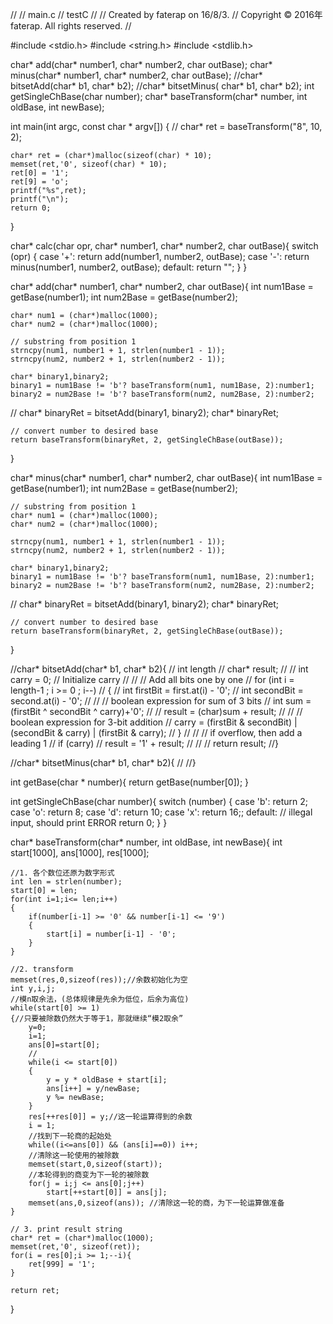 //
//  main.c
//  testC
//
//  Created by faterap on 16/8/3.
//  Copyright © 2016年 faterap. All rights reserved.
//

#include <stdio.h>
#include <string.h>
#include <stdlib.h>

char* add(char* number1, char* number2, char outBase);
char* minus(char* number1, char* number2, char outBase);
//char* bitsetAdd(char* b1, char* b2);
//char* bitsetMinus(    char* b1, char* b2);
int getSingleChBase(char number);
char* baseTransform(char* number, int oldBase, int newBase);


int main(int argc, const char * argv[]) {
//    char* ret = baseTransform("8", 10, 2);
    
    char* ret = (char*)malloc(sizeof(char) * 10);
    memset(ret,'0', sizeof(char) * 10);
    ret[0] = '1';
    ret[9] = 'o';
    printf("%s",ret);
    printf("\n");
    return 0;
}

char* calc(char opr, char* number1, char* number2, char outBase){
    switch (opr) {
        case '+':
            return add(number1, number2, outBase);
        case '-':
            return minus(number1, number2, outBase);
        default:
            return "";
    }
}

char* add(char* number1, char* number2, char outBase){
    int num1Base = getBase(number1);
    int num2Base = getBase(number2);
    
    char* num1 = (char*)malloc(1000);
    char* num2 = (char*)malloc(1000);
    
    // substring from position 1
    strncpy(num1, number1 + 1, strlen(number1 - 1));
    strncpy(num2, number2 + 1, strlen(number2 - 1));
    
    char* binary1,binary2;
    binary1 = num1Base != 'b'? baseTransform(num1, num1Base, 2):number1;
    binary2 = num2Base != 'b'? baseTransform(num2, num2Base, 2):number2;
    
//    char* binaryRet = bitsetAdd(binary1, binary2);
    char* binaryRet;
    
    // convert number to desired base
    return baseTransform(binaryRet, 2, getSingleChBase(outBase));
}

char* minus(char* number1, char* number2, char outBase){
    int num1Base = getBase(number1);
    int num2Base = getBase(number2);
    
    // substring from position 1
    char* num1 = (char*)malloc(1000);
    char* num2 = (char*)malloc(1000);
    
    strncpy(num1, number1 + 1, strlen(number1 - 1));
    strncpy(num2, number2 + 1, strlen(number2 - 1));
    
    char* binary1,binary2;
    binary1 = num1Base != 'b'? baseTransform(num1, num1Base, 2):number1;
    binary2 = num2Base != 'b'? baseTransform(num2, num2Base, 2):number2;
    
//    char* binaryRet = bitsetAdd(binary1, binary2);
    char* binaryRet;
    
    // convert number to desired base
    return baseTransform(binaryRet, 2, getSingleChBase(outBase));
}

//char* bitsetAdd(char* b1, char* b2){
//    int length
//    char* result;
//
//    int carry = 0;  // Initialize carry
//
//    // Add all bits one by one
//    for (int i = length-1 ; i >= 0 ; i--)
//    {
//        int firstBit = first.at(i) - '0';
//        int secondBit = second.at(i) - '0';
//
//        // boolean expression for sum of 3 bits
//        int sum = (firstBit ^ secondBit ^ carry)+'0';
//
//        result = (char)sum + result;
//
//        // boolean expression for 3-bit addition
//        carry = (firstBit & secondBit) | (secondBit & carry) | (firstBit & carry);
//    }
//
//    // if overflow, then add a leading 1
//    if (carry)
//        result = '1' + result;
//
//
//    return result;
//}

//char* bitsetMinus(char* b1, char* b2){
//
//}

int getBase(char * number){
    return getBase(number[0]);
}

int getSingleChBase(char number){
    switch (number) {
        case 'b':
            return 2;
        case 'o':
            return 8;
        case 'd':
            return 10;
        case 'x':
            return 16;;
        default:
            // illegal input, should print ERROR
            return 0;
    }
}

char* baseTransform(char* number, int oldBase, int newBase){
    int start[1000], ans[1000], res[1000];
    
    //1. 各个数位还原为数字形式
    int len = strlen(number);
    start[0] = len;
    for(int i=1;i<= len;i++)
    {
        if(number[i-1] >= '0' && number[i-1] <= '9')
        {
            start[i] = number[i-1] - '0';
        }
    }
    
    //2. transform
    memset(res,0,sizeof(res));//余数初始化为空
    int y,i,j;
    //模n取余法，(总体规律是先余为低位，后余为高位)
    while(start[0] >= 1)
    {//只要被除数仍然大于等于1，那就继续“模2取余”
        y=0;
        i=1;
        ans[0]=start[0];
        //
        while(i <= start[0])
        {
            y = y * oldBase + start[i];
            ans[i++] = y/newBase;
            y %= newBase;
        }
        res[++res[0]] = y;//这一轮运算得到的余数
        i = 1;
        //找到下一轮商的起始处
        while((i<=ans[0]) && (ans[i]==0)) i++;
        //清除这一轮使用的被除数
        memset(start,0,sizeof(start));
        //本轮得到的商变为下一轮的被除数
        for(j = i;j <= ans[0];j++)
            start[++start[0]] = ans[j];
        memset(ans,0,sizeof(ans)); //清除这一轮的商，为下一轮运算做准备
    }
    
    // 3. print result string
    char* ret = (char*)malloc(1000);
    memset(ret,'0', sizeof(ret));
    for(i = res[0];i >= 1;--i){
        ret[999] = '1';
    }
    
    return ret;
}

